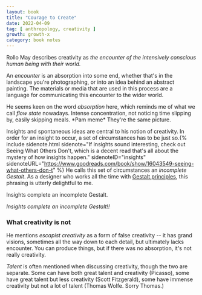 ```yaml
---
layout: book
title: "Courage to Create"
date: 2022-04-09
tag: [ anthropology, creativity ]
growth: growth-x
category: book notes
---
```


Rollo May describes creativity as *the encounter of the intensively conscious human being with their world.*

An *encounter* is an absorption into some end, whether that's in the landscape you're photographing, or into an idea behind an abstract painting. The materials or media that are used in this process are a language for communicating this encounter to the wider world.

He seems keen on the word *absorption* here, which reminds me of what we call *flow state* nowadays. Intense concentration, not noticing time slipping by, easily skipping meals. &#42;Pam meme&#42; They're the same picture.

Insights and spontaneous ideas are central to his notion of creativity. In order for an insight to occur, a set of circumstances has to be just so.{% include sidenote.html sidenote="If insights sound interesting, check out Seeing What Others Don't, which is a decent read that's all about the mystery of how insights happen." sidenoteID="insights" sidenoteURL="https://www.goodreads.com/book/show/16043549-seeing-what-others-don-t" %} He calls this set of circumstances an *incomplete Gestalt*. As a designer who works all the time with [Gestalt principles](https://www.interaction-design.org/literature/topics/gestalt-principles), this phrasing is utterly delightful to me.

Insights complete an incomplete Gestalt. 

*Insights complete an incomplete Gestalt!!*

### What creativity is not

He mentions *escapist creativity* as a form of false creativity -- it has grand visions, sometimes all the way down to each detail, but ultimately lacks encounter. You can produce things, but if there was no absorption, it's not really creativity. 

*Talent* is often mentioned when discussing creativity, though the two are separate. Some can have both great talent and creativity (Picasso), some have great talent but less creativity (Scott Fitzgerald), some have immense creativity but not a lot of talent (Thomas Wolfe. Sorry Thomas.)